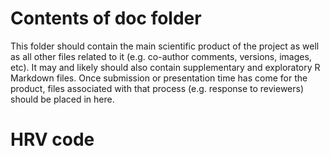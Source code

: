 # Contents of doc folder

This folder should contain the main scientific product of the project
as well as all other files related to it (e.g. co-author comments,
versions, images, etc). It may and likely should also contain
supplementary and exploratory R Markdown files. Once submission or
presentation time has come for the product, files associated with that
process (e.g. response to reviewers) should be placed in here.


# HRV code
